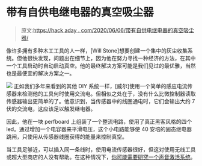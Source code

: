 # 带有自供电继电器的真空吸尘器

> 原文:[https://hack aday . com/2020/06/06/带有自供电继电器的真空吸尘器/](https://hackaday.com/2020/06/06/vacuum-dust-collection-with-self-powered-relays/)

像许多拥有多种木工工具的人一样，[Will Stone]想要创建一个集中的灰尘收集系统。但他很快发现，问题出在细节上，因为他在努力寻找一种经济的方法，在其中一个工具启动时自动启动真空。他的最终解决方案可能是我们见过的最优雅，当然也是最便宜的解决方案之一。

[![](../Images/1b1992aec5ceb37ee6eafb7f131928c8.png)](https://hackaday.com/wp-content/uploads/2020/05/dustrelay_detail2.jpg) 正如我们多年来看到的其他 DIY 系统一样，[威尔]使用一个简单的感应电流传感器来检测他的工具何时使用交流电。但相似之处在于，没有什么比微控制器读取传感器输出更简单的了。他意识到，当传感器中的线圈通电时，它们会输出大约 7 伏的交流电，这应该足以触发继电器。

因此，他在一块 perfboard 上组装了一个整流电路，使用了真正黑客风格的四个 led。通过增加一个电容器来平滑电压，这个小电路能够使 40 安培的固态继电器跳闸，只使用从传感器线圈获得的能量来控制真空。

当工具足够近，可以插入同一条线时，使用电流传感器很好，但这对使用无线工具或超大型商店的人没有帮助。在这种情况下，[你可能需要研究一个声音激活系统](https://hackaday.com/2020/02/10/building-a-sound-activated-shop-fan-with-arduino/)。